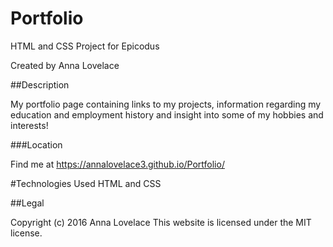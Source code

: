 # Portfolio
HTML and CSS Project for Epicodus

Created by Anna Lovelace

##Description

My portfolio page containing links to my projects, information regarding my education and employment history and insight into some of my hobbies and interests! 

###Location

Find me at https://annalovelace3.github.io/Portfolio/

#Technologies Used
HTML and CSS

##Legal

Copyright (c) 2016 Anna Lovelace
This website is licensed under the MIT license. 
